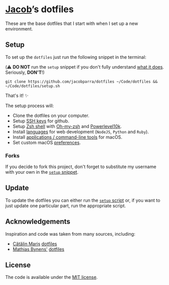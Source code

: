 # [Jacob](https://github.com/jacobparra)’s dotfiles

These are the base dotfiles that I start with when I set up a
new environment.

## Setup

To set up the `dotfiles` just run the following snippet in the
terminal:

(:warning: **DO NOT** run the `setup` snippet if you don't fully
understand [what it does](setup.sh). Seriously, **DON'T**!)

`git clone https://github.com/jacobparra/dotfiles ~/Code/dotfiles && ~/Code/dotfiles/setup.sh`

That's it! :sparkles:

The setup process will:

* Clone the dotfiles on your computer.
* Setup [SSH keys](ssh_keys.sh) for github.
* Setup [Zsh shell](shell.sh) with [Oh-my-zsh](https://github.com/ohmyzsh/ohmyzsh) and [Powerlevel10k](https://github.com/romkatv/powerlevel10k).
* Install [languages](languages.sh) for web development (`NodeJS`, `Python` and `Ruby`).
* Install [applications / command-line tools](apps.sh) for macOS.
* Set custom macOS [preferences](preferences.sh).

### Forks

If you decide to fork this project, don't forget to substitute my
username with your own in the [`setup` snippet](#setup).


## Update

To update the dotfiles you can either run the [`setup`
script](setup.sh) or, if you want to just update one particular
part, run the appropriate script.


## Acknowledgements

Inspiration and code was taken from many sources, including:

* [Cătălin Mariș](https://github.com/alrra)
  [dotfiles](https://github.com/alrra/dotfiles)
* [Mathias Bynens'](https://github.com/mathiasbynens)
  [dotfiles](https://github.com/mathiasbynens/dotfiles)


## License

The code is available under the [MIT license](LICENSE.txt).
